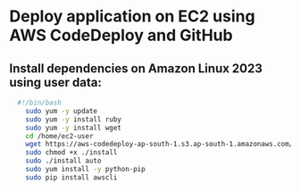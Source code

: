 
# Deploy application on EC2 using AWS CodeDeploy and GitHub







## Install dependencies on Amazon Linux 2023 using user data:

```bash
  #!/bin/bash
    sudo yum -y update
    sudo yum -y install ruby
    sudo yum -y install wget
    cd /home/ec2-user
    wget https://aws-codedeploy-ap-south-1.s3.ap-south-1.amazonaws.com/latest/install
    sudo chmod +x ./install
    sudo ./install auto
    sudo yum install -y python-pip
    sudo pip install awscli
```


